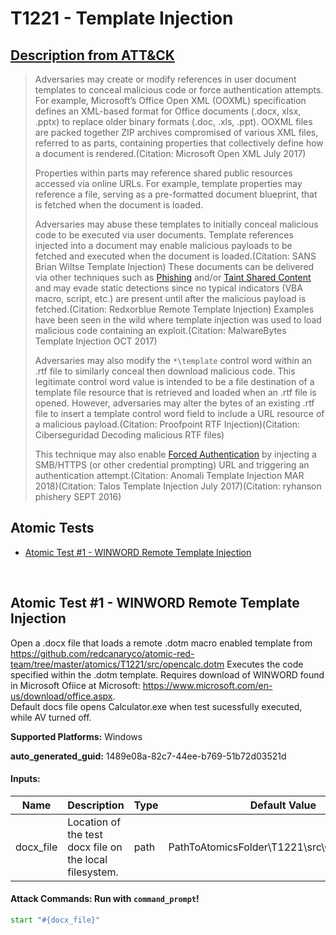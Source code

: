 # T1221 - Template Injection
## [Description from ATT&CK](https://attack.mitre.org/techniques/T1221)
<blockquote>

Adversaries may create or modify references in user document templates to conceal malicious code or force authentication attempts. For example, Microsoft’s Office Open XML (OOXML) specification defines an XML-based format for Office documents (.docx, xlsx, .pptx) to replace older binary formats (.doc, .xls, .ppt). OOXML files are packed together ZIP archives compromised of various XML files, referred to as parts, containing properties that collectively define how a document is rendered.(Citation: Microsoft Open XML July 2017)

Properties within parts may reference shared public resources accessed via online URLs. For example, template properties may reference a file, serving as a pre-formatted document blueprint, that is fetched when the document is loaded.

Adversaries may abuse these templates to initially conceal malicious code to be executed via user documents. Template references injected into a document may enable malicious payloads to be fetched and executed when the document is loaded.(Citation: SANS Brian Wiltse Template Injection) These documents can be delivered via other techniques such as [Phishing](https://attack.mitre.org/techniques/T1566) and/or [Taint Shared Content](https://attack.mitre.org/techniques/T1080) and may evade static detections since no typical indicators (VBA macro, script, etc.) are present until after the malicious payload is fetched.(Citation: Redxorblue Remote Template Injection) Examples have been seen in the wild where template injection was used to load malicious code containing an exploit.(Citation: MalwareBytes Template Injection OCT 2017)

Adversaries may also modify the <code>*\template</code> control word within an .rtf file to similarly conceal then download malicious code. This legitimate control word value is intended to be a file destination of a template file resource that is retrieved and loaded when an .rtf file is opened. However, adversaries may alter the bytes of an existing .rtf file to insert a template control word field to include a URL resource of a malicious payload.(Citation: Proofpoint RTF Injection)(Citation: Ciberseguridad Decoding malicious RTF files)

This technique may also enable [Forced Authentication](https://attack.mitre.org/techniques/T1187) by injecting a SMB/HTTPS (or other credential prompting) URL and triggering an authentication attempt.(Citation: Anomali Template Injection MAR 2018)(Citation: Talos Template Injection July 2017)(Citation: ryhanson phishery SEPT 2016)

</blockquote>

## Atomic Tests

- [Atomic Test #1 - WINWORD Remote Template Injection](#atomic-test-1---winword-remote-template-injection)


<br/>

## Atomic Test #1 - WINWORD Remote Template Injection
Open a .docx file that loads a remote .dotm macro enabled template from https://github.com/redcanaryco/atomic-red-team/tree/master/atomics/T1221/src/opencalc.dotm 
Executes the code specified within the .dotm template.
Requires download of WINWORD found in Microsoft Ofiice at Microsoft: https://www.microsoft.com/en-us/download/office.aspx.  
Default docs file opens Calculator.exe when test sucessfully executed, while AV turned off.

**Supported Platforms:** Windows


**auto_generated_guid:** 1489e08a-82c7-44ee-b769-51b72d03521d





#### Inputs:
| Name | Description | Type | Default Value |
|------|-------------|------|---------------|
| docx_file | Location of the test docx file on the local filesystem. | path | PathToAtomicsFolder&#92;T1221&#92;src&#92;Calculator.docx|


#### Attack Commands: Run with `command_prompt`! 


```cmd
start "#{docx_file}"
```






<br/>
